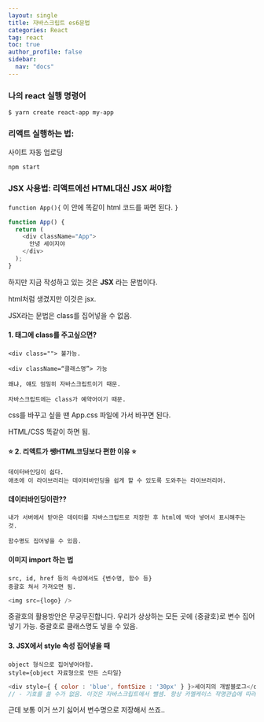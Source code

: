 ```yaml
---
layout: single
title: 자바스크립트 es6문법
categories: React
tag: react
toc: true
author_profile: false
sidebar:
  nav: "docs"
---
```


### 나의 react 실행 명령어
```
$ yarn create react-app my-app
```

### 리액트 실행하는 법:
사이트 자동 업로딩
```
npm start
```

### JSX 사용법: 리액트에선 HTML대신 JSX 써야함

`function App(){`
   이 안에 똑같이 html 코드를 짜면 된다. 
   `}`

```js
function App() {
  return (
    <div className="App">
      안녕 세이지야
    </div>
  );
}
```

하지만 지금 작성하고 있는 것은 **JSX** 라는 문법이다. 

html처럼 생겼지만 이것은 jsx. 

JSX라는 문법은 class를 집어넣을 수 없음.


#### 1. 태그에 class를 주고싶으면?

    <div class=""> 불가능.

    <div className=“클래스명”> 가능

    왜냐, 얘도 엄밀히 자바스크립트이기 때문.
    
    자바스크립트에는 class가 예약어이기 때문.



css를 바꾸고 싶을 땐 App.css 파일에 가서 바꾸면 된다.


HTML/CSS 똑같이 하면 됨.

#### ⭐️ 2. 리액트가 쌩HTML코딩보다 편한 이유 ⭐️
    데이터바인딩이 쉽다.
    애초에 이 라이브러리는 데이터바인딩을 쉽게 할 수 있도록 도와주는 라이브러리야.

#### 데이터바인딩이란?? 
    내가 서버에서 받아온 데이터를 자바스크립트로 저장한 후 html에 박아 넣어서 표시해주는 것.

    함수명도 집어넣을 수 있음.

#### 이미지 import 하는 법
    src, id, href 등의 속성에서도 {변수명, 함수 등}
    중괄호 쳐서 가져오면 됨.

```js
<img src={logo} />
```
중괄호의 활용방안은 무궁무진합니다. 우리가 상상하는 모든 곳에 {중괄호}로 변수 집어넣기 가능.
중괄호로 클래스명도 넣을 수 있음.

#### 3. JSX에서 style 속성 집어넣을 때
    object 형식으로 집어넣어야함.
    style={object 자료형으로 만든 스타일}

```js
<div style={ { color : 'blue', fontSize : '30px' } }>세이지의 개발블로그</div>
// - 기호를 쓸 수가 없음. 이것은 자바스크립트에서 뺄셈. 항상 카멜케이스 작명관습에 따라 속성명을 바꾸기.
```
근데 보통 이거 쓰기 싫어서 변수명으로 저장해서 쓰죠..